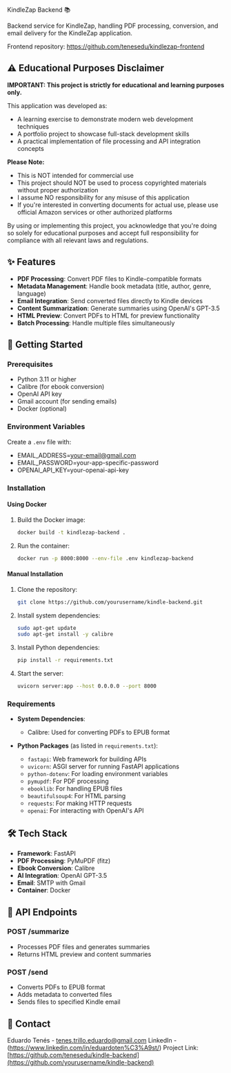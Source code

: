 KindleZap Backend 📚

Backend service for KindleZap, handling PDF processing, conversion, and email delivery for the KindleZap application.

Frontend repository: https://github.com/tenesedu/kindlezap-frontend

## ⚠️ Educational Purposes Disclaimer

**IMPORTANT: This project is strictly for educational and learning purposes only.**

This application was developed as:
- A learning exercise to demonstrate modern web development techniques
- A portfolio project to showcase full-stack development skills
- A practical implementation of file processing and API integration concepts

**Please Note:**
- This is NOT intended for commercial use
- This project should NOT be used to process copyrighted materials without proper authorization
- I assume NO responsibility for any misuse of this application
- If you're interested in converting documents for actual use, please use official Amazon services or other authorized platforms

By using or implementing this project, you acknowledge that you're doing so solely for educational purposes and accept full responsibility for compliance with all relevant laws and regulations.

## ✨ Features

- **PDF Processing**: Convert PDF files to Kindle-compatible formats
- **Metadata Management**: Handle book metadata (title, author, genre, language)
- **Email Integration**: Send converted files directly to Kindle devices
- **Content Summarization**: Generate summaries using OpenAI's GPT-3.5
- **HTML Preview**: Convert PDFs to HTML for preview functionality
- **Batch Processing**: Handle multiple files simultaneously

## 🚀 Getting Started

### Prerequisites

- Python 3.11 or higher
- Calibre (for ebook conversion)
- OpenAI API key
- Gmail account (for sending emails)
- Docker (optional)

### Environment Variables

Create a `.env` file with:

 - EMAIL_ADDRESS=your-email@gmail.com
 - EMAIL_PASSWORD=your-app-specific-password
 - OPENAI_API_KEY=your-openai-api-key

### Installation

#### Using Docker

1. Build the Docker image:
   ```bash
   docker build -t kindlezap-backend .
   ```

2. Run the container:
   ```bash
   docker run -p 8000:8000 --env-file .env kindlezap-backend
   ```

#### Manual Installation

1. Clone the repository:
   ```bash
   git clone https://github.com/yourusername/kindle-backend.git
   ```

2. Install system dependencies:
   ```bash
   sudo apt-get update
   sudo apt-get install -y calibre
   ```

3. Install Python dependencies:
   ```bash
   pip install -r requirements.txt
   ```

4. Start the server:
   ```bash
   uvicorn server:app --host 0.0.0.0 --port 8000
   ```

### Requirements

- **System Dependencies**:
  - Calibre: Used for converting PDFs to EPUB format

- **Python Packages** (as listed in `requirements.txt`):
  - `fastapi`: Web framework for building APIs
  - `uvicorn`: ASGI server for running FastAPI applications
  - `python-dotenv`: For loading environment variables
  - `pymupdf`: For PDF processing
  - `ebooklib`: For handling EPUB files
  - `beautifulsoup4`: For HTML parsing
  - `requests`: For making HTTP requests
  - `openai`: For interacting with OpenAI's API

## 🛠️ Tech Stack

- **Framework**: FastAPI
- **PDF Processing**: PyMuPDF (fitz)
- **Ebook Conversion**: Calibre
- **AI Integration**: OpenAI GPT-3.5
- **Email**: SMTP with Gmail
- **Container**: Docker

## 📡 API Endpoints

### POST /summarize
- Processes PDF files and generates summaries
- Returns HTML preview and content summaries

### POST /send
- Converts PDFs to EPUB format
- Adds metadata to converted files
- Sends files to specified Kindle email

## 📧 Contact

Eduardo Tenés - tenes.trillo.eduardo@gmail.com LinkedIn - (https://www.linkedin.com/in/eduardoten%C3%A9st/)
Project Link: [https://github.com/tenesedu/kindle-backend](https://github.com/yourusername/kindle-backend)
